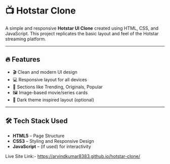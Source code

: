 # 📺 Hotstar Clone

A simple and responsive **Hotstar UI Clone** created using HTML, CSS, and JavaScript. This project replicates the basic layout and feel of the Hotstar streaming platform.

---

## 🔥 Features

- 🎬 Clean and modern UI design
- 💻 Responsive layout for all devices
- 📁 Sections like Trending, Originals, Popular
- 🖼️ Image-based movie/series cards
- 🌙 Dark theme inspired layout (optional)

---

## 🛠️ Tech Stack Used

- **HTML5** – Page Structure
- **CSS3** – Styling and Responsive Design
- **JavaScript** – (if used) for interactivity

Live Site Link:- https://arvindkumar8383.github.io/hotstar-clone/
